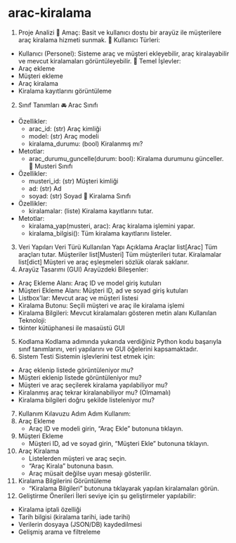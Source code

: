 # arac-kiralama

1. Proje Analizi
🎯 Amaç:
Basit ve kullanıcı dostu bir arayüz ile müşterilere araç kiralama hizmeti sunmak.
👥 Kullanıcı Türleri:
- Kullanıcı (Personel): Sisteme araç ve müşteri ekleyebilir, araç kiralayabilir ve mevcut kiralamaları görüntüleyebilir.
📌 Temel İşlevler:
- Araç ekleme
- Müşteri ekleme
- Araç kiralama
- Kiralama kayıtlarını görüntüleme
2. Sınıf Tanımları
🚘 Arac Sınıfı
- Özellikler:
  - arac_id: (str) Araç kimliği
  - model: (str) Araç modeli
  - kiralama_durumu: (bool) Kiralanmış mı?
- Metotlar:
  - arac_durumu_guncelle(durum: bool): Kiralama durumunu günceller.
👤 Musteri Sınıfı
- Özellikler:
  - musteri_id: (str) Müşteri kimliği
  - ad: (str) Ad
  - soyad: (str) Soyad
🔄 Kiralama Sınıfı
- Özellikler:
  - kiralamalar: (liste) Kiralama kayıtlarını tutar.
- Metotlar:
  - kiralama_yap(musteri, arac): Araç kiralama işlemini yapar.
  - kiralama_bilgisi(): Tüm kiralama kayıtlarını listeler.
3. Veri Yapıları
Veri Türü	Kullanılan Yapı	Açıklama
Araçlar	list[Arac]	Tüm araçları tutar.
Müşteriler	list[Musteri]	Tüm müşterileri tutar.
Kiralamalar	list[dict]	Müşteri ve araç eşleşmeleri sözlük olarak saklanır.
4. Arayüz Tasarımı (GUI)
Arayüzdeki Bileşenler:
- Araç Ekleme Alanı: Araç ID ve model giriş kutuları
- Müşteri Ekleme Alanı: Müşteri ID, ad ve soyad giriş kutuları
- Listbox'lar: Mevcut araç ve müşteri listesi
- Kiralama Butonu: Seçili müşteri ve araç ile kiralama işlemi
- Kiralama Bilgileri: Mevcut kiralamaları gösteren metin alanı
Kullanılan Teknoloji:
- tkinter kütüphanesi ile masaüstü GUI
5. Kodlama
Kodlama adımında yukarıda verdiğiniz Python kodu başarıyla sınıf tanımlarını, veri yapılarını ve GUI öğelerini kapsamaktadır.
6. Sistem Testi
Sistemin işlevlerini test etmek için:
- Araç eklenip listede görüntüleniyor mu?
- Müşteri eklenip listede görüntüleniyor mu?
- Müşteri ve araç seçilerek kiralama yapılabiliyor mu?
- Kiralanmış araç tekrar kiralanabiliyor mu? (Olmamalı)
- Kiralama bilgileri doğru şekilde listeleniyor mu?
7. Kullanım Kılavuzu
Adım Adım Kullanım:
1. Araç Ekleme
   - Araç ID ve modeli girin, “Araç Ekle” butonuna tıklayın.
2. Müşteri Ekleme
   - Müşteri ID, ad ve soyad girin, “Müşteri Ekle” butonuna tıklayın.
3. Araç Kiralama
   - Listelerden müşteri ve araç seçin.
   - “Araç Kirala” butonuna basın.
   - Araç müsait değilse uyarı mesajı gösterilir.
4. Kiralama Bilgilerini Görüntüleme
   - “Kiralama Bilgileri” butonuna tıklayarak yapılan kiralamaları görün.
8. Geliştirme Önerileri
İleri seviye için şu geliştirmeler yapılabilir:
- Kiralama iptali özelliği
- Tarih bilgisi (kiralama tarihi, iade tarihi)
- Verilerin dosyaya (JSON/DB) kaydedilmesi
- Gelişmiş arama ve filtreleme
